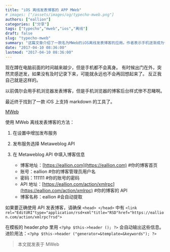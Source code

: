 ```yaml
---
title: "iOS 离线发表博客的 APP MWeb"
# images: ["/assets/images/og/typecho-mweb.png"]
authors: ["eallion"]
categories: ["分享"]
tags: ["typecho","mweb","ios","离线"]
draft: false
slug: "typecho-mweb"
summary: "这篇文章介绍了一款名为MWeb的iOS离线发表博客的应用。作者表示手机逐渐成为他记录灵感的工具，但以前使用手机浏览器发表博客的体验非常糟糕。最近，作者找到了一款支持markdown的iOS工具MWeb，并介绍了该应用的使用方法，包括设置发布服务和填写博客信息等。作者还提到了MWeb的一些进阶用法。"
date: "2017-04-10 08:36:00"
lastmod: "2017-04-10 08:36:00"
---
```


现在蹲在电脑前面的时间越来越少，但是手机都不会离身。
有时候出门在外，突然灵感迸发，如果没有及时记录下来，可能就永远也不会再回想起来了。
反正我自己就是这样的。

以前偶尔会用手机浏览器发表博客，但是手机浏览器的博客后台样式惨不忍睹啊。

最近终于找到了一款 iOS 上支持 markdown 的工具了。

[MWeb](http://zh.mweb.im/)

使用 MWeb 离线发表博客的方法：

 1. 在设置中增加发布服务
 2. 发布服务选择 Metaweblog API
 3. 在 Metaweblog API 中填入博客信息

     - 博客地址：[https://eallion.com](https://eallion.com) #你的博客首页
     - 账号：eallion #你的博客管理员用户名
     - 密码：111111 #你的账号的密码
     - API 地址：[https://eallion.com/action/xmlrpc](https://eallion.com/action/xmlrpc) #你的博客的 API
     - 博客名称：eallion #会自动提取

如果要正确使用 API 发表博客，请确保 `<head> </head>` 中有
`<link rel="EditURI"type="application/rsd+xml"title="RSD"href="https://eallion.com/action/xmlrpc?rsd">`

在模板的 header.php 里用 `<?php $this->header (); ?>` 会自动输出这些信息。
进阶用法：`<?php $this->header ("generator=&template=&keywords"); ?>`

> 本文就发表于 MWeb
